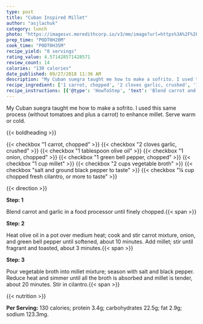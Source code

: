 ```yaml
---
type: post
title: "Cuban Inspired Millet"
author: "asjlachuk"
category: lunch
photo: "https://imagesvc.meredithcorp.io/v3/mm/image?url=https%3A%2F%2Fimages.media-allrecipes.com%2Fuserphotos%2F1090002.jpg"
prep_time: "P0DT0H20M"
cook_time: "P0DT0H35M"
recipe_yield: "8 servings"
rating_value: 4.571428571428571
review_count: 14
calories: "130 calories"
date_published: 09/27/2018 11:36 AM
description: "My Cuban suegra taught me how to make a sofrito. I used this same process (without tomatoes and plus a carrot) to enhance millet. Serve warm or cold."
recipe_ingredient: ['1 carrot, chopped', '2 cloves garlic, crushed', '1 tablespoon olive oil', '1 onion, chopped', '1 green bell pepper, chopped', '1 cup millet', '2 cups vegetable broth', 'salt and ground black pepper to taste', '¼ cup chopped fresh cilantro, or more to taste']
recipe_instructions: [{'@type': 'HowToStep', 'text': 'Blend carrot and garlic in a food processor until finely chopped.\n'}, {'@type': 'HowToStep', 'text': 'Heat olive oil in a pot over medium heat; cook and stir carrot mixture, onion, and green bell pepper until softened, about 10 minutes. Add millet; stir until fragrant and toasted, about 3 minutes.\n'}, {'@type': 'HowToStep', 'text': 'Pour vegetable broth into millet mixture; season with salt and black pepper. Reduce heat and simmer until all the broth is absorbed and millet is tender, about 20 minutes. Stir in cilantro.\n'}]
---
```


My Cuban suegra taught me how to make a sofrito. I used this same process (without tomatoes and plus a carrot) to enhance millet. Serve warm or cold. 

{{< boldheading >}}

{{< checkbox "1  carrot, chopped" >}}
{{< checkbox "2 cloves garlic, crushed" >}}
{{< checkbox "1 tablespoon olive oil" >}}
{{< checkbox "1  onion, chopped" >}}
{{< checkbox "1  green bell pepper, chopped" >}}
{{< checkbox "1 cup millet" >}}
{{< checkbox "2 cups vegetable broth" >}}
{{< checkbox "salt and ground black pepper to taste" >}}
{{< checkbox "¼ cup chopped fresh cilantro, or more to taste" >}}


{{< direction >}}

**Step: 1**

Blend carrot and garlic in a food processor until finely chopped.{{< span >}}

**Step: 2**

Heat olive oil in a pot over medium heat; cook and stir carrot mixture, onion, and green bell pepper until softened, about 10 minutes. Add millet; stir until fragrant and toasted, about 3 minutes.{{< span >}}

**Step: 3**

Pour vegetable broth into millet mixture; season with salt and black pepper. Reduce heat and simmer until all the broth is absorbed and millet is tender, about 20 minutes. Stir in cilantro.{{< span >}}

{{< nutrition >}}

**Per Serving:** 130 calories; protein 3.4g; carbohydrates 22.5g; fat 2.9g; sodium 123.3mg.